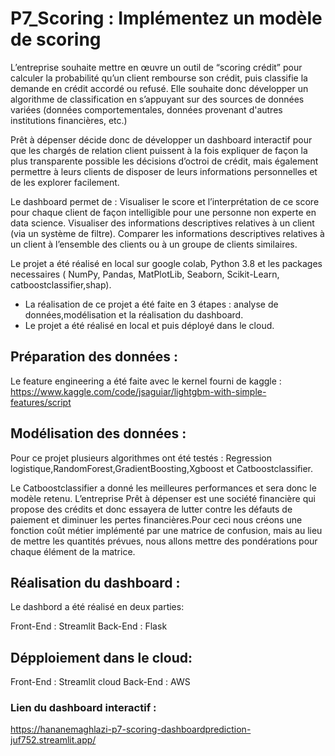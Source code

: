 # P7_Scoring :  Implémentez un modèle de scoring


L’entreprise souhaite mettre en
œuvre un outil de “scoring crédit”
pour calculer la probabilité qu’un
client rembourse son crédit, puis
classifie la demande en crédit accordé
ou refusé. Elle souhaite donc
développer un algorithme de
classification en s’appuyant sur des
sources de données variées (données
comportementales, données provenant
d'autres institutions financières, etc.)

Prêt à dépenser décide donc de développer un dashboard interactif pour que les
chargés de relation client puissent à la fois expliquer de façon la plus transparente
possible les décisions d’octroi de crédit, mais également permettre à leurs clients de
disposer de leurs informations personnelles et de les explorer facilement.

Le dashboard permet de :
Visualiser le score et l’interprétation de ce score pour chaque client de
façon intelligible pour une personne non experte en data science.
Visualiser des informations descriptives relatives à un client (via un
système de filtre).
Comparer les informations descriptives relatives à un client à
l’ensemble des clients ou à un groupe de clients similaires.

Le projet a été réalisé en local sur google colab, Python 3.8 et les packages necessaires ( NumPy, Pandas, MatPlotLib, Seaborn, Scikit-Learn, catboostclassifier,shap).

- La réalisation de ce projet a été faite en 3 étapes : analyse de données,modélisation et la réalisation du dashboard.
- Le projet a été réalisé en local et puis déployé dans le cloud.
## Préparation des  données : 

Le feature engineering a été faite avec le kernel fourni de kaggle : 
https://www.kaggle.com/code/jsaguiar/lightgbm-with-simple-features/script

## Modélisation des  données :

Pour ce projet plusieurs algorithmes ont été testés : Regression logistique,RandomForest,GradientBoosting,Xgboost et Catboostclassifier.

Le Catboostclassifier a donné les meilleures performances et sera donc le modèle retenu.
L’entreprise Prêt à dépenser est une société financière qui propose des crédits et donc essayera de lutter contre les défauts de paiement et diminuer les pertes financières.Pour ceci nous créons une fonction coût métier implémenté par une matrice de confusion, mais au lieu de mettre les quantités prévues, nous allons mettre des pondérations pour chaque élément de la matrice.


## Réalisation du dashboard :

Le dashbord a été réalisé en deux parties:

Front-End : Streamlit
Back-End : Flask

## Dépploiement dans le cloud:

Front-End : Streamlit cloud
Back-End : AWS

### Lien du dashboard interactif : 

https://hananemaghlazi-p7-scoring-dashboardprediction-juf752.streamlit.app/


